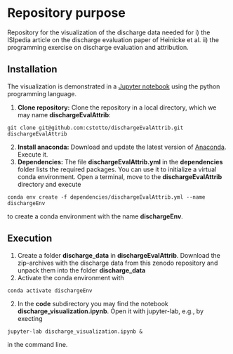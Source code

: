 # Repository purpose
Repository for the visualization of the discharge data needed for 
i) the ISIpedia article on the discharge evaluation paper of Heinicke et al.
ii) the programming exercise on discharge evaluation and attribution.
## Installation
The visualization is demonstrated in a [Jupyter notebook]((https://jupyter.org/)) using the python programming language.
1. **Clone repository:** Clone the repository in a local directory, which we may name **dischargeEvalAttrib**:  
```
git clone git@github.com:cstotto/dischargeEvalAttrib.git dischargeEvalAttrib
```
2. **Install anaconda:** Download and update the latest version of [Anaconda](https://www.anaconda.com/). Execute it.
3. **Dependencies:** The file **dischargeEvalAttrib.yml** in the **dependencies** folder lists the required packages. You can use it to initialize a virtual conda environment. 
Open a terminal, move to the **dischargeEvalAttrib** directory and execute
```
conda env create -f dependencies/dischargeEvalAttrib.yml --name dischargeEnv
```
to create a conda environment with the name **dischargeEnv**.

## Execution
1. Create a folder **discharge_data** in **dischargeEvalAttrib**. Download the zip-archives with the discharge data from this zenodo repository and unpack them into the folder **discharge_data**
2. Activate the conda environment with
```
conda activate dischargeEnv
```
2. In the **code** subdirectory you may find the notebook **discharge_visualization.ipynb**. Open it with jupyter-lab, e.g., by execting 
```
jupyter-lab discharge_visualization.ipynb &
```
in the command line.
